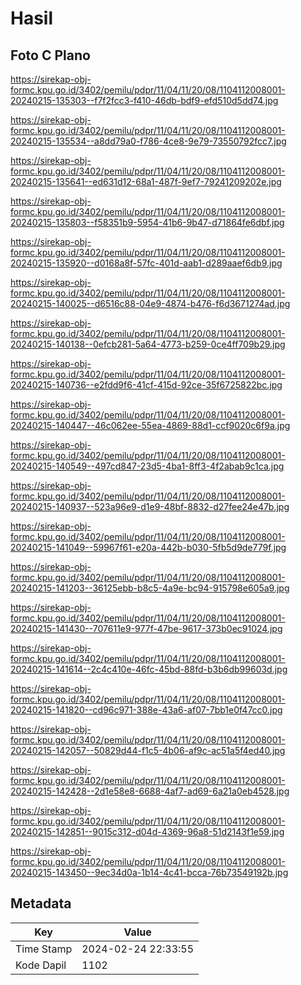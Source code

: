 # Hasil

## Foto C Plano

https://sirekap-obj-formc.kpu.go.id/3402/pemilu/pdpr/11/04/11/20/08/1104112008001-20240215-135303--f7f2fcc3-f410-46db-bdf9-efd510d5dd74.jpg

https://sirekap-obj-formc.kpu.go.id/3402/pemilu/pdpr/11/04/11/20/08/1104112008001-20240215-135534--a8dd79a0-f786-4ce8-9e79-73550792fcc7.jpg

https://sirekap-obj-formc.kpu.go.id/3402/pemilu/pdpr/11/04/11/20/08/1104112008001-20240215-135641--ed631d12-68a1-487f-9ef7-79241209202e.jpg

https://sirekap-obj-formc.kpu.go.id/3402/pemilu/pdpr/11/04/11/20/08/1104112008001-20240215-135803--f58351b9-5954-41b6-9b47-d71864fe6dbf.jpg

https://sirekap-obj-formc.kpu.go.id/3402/pemilu/pdpr/11/04/11/20/08/1104112008001-20240215-135920--d0168a8f-57fc-401d-aab1-d289aaef6db9.jpg

https://sirekap-obj-formc.kpu.go.id/3402/pemilu/pdpr/11/04/11/20/08/1104112008001-20240215-140025--d6516c88-04e9-4874-b476-f6d3671274ad.jpg

https://sirekap-obj-formc.kpu.go.id/3402/pemilu/pdpr/11/04/11/20/08/1104112008001-20240215-140138--0efcb281-5a64-4773-b259-0ce4ff709b29.jpg

https://sirekap-obj-formc.kpu.go.id/3402/pemilu/pdpr/11/04/11/20/08/1104112008001-20240215-140736--e2fdd9f6-41cf-415d-92ce-35f6725822bc.jpg

https://sirekap-obj-formc.kpu.go.id/3402/pemilu/pdpr/11/04/11/20/08/1104112008001-20240215-140447--46c062ee-55ea-4869-88d1-ccf9020c6f9a.jpg

https://sirekap-obj-formc.kpu.go.id/3402/pemilu/pdpr/11/04/11/20/08/1104112008001-20240215-140549--497cd847-23d5-4ba1-8ff3-4f2abab9c1ca.jpg

https://sirekap-obj-formc.kpu.go.id/3402/pemilu/pdpr/11/04/11/20/08/1104112008001-20240215-140937--523a96e9-d1e9-48bf-8832-d27fee24e47b.jpg

https://sirekap-obj-formc.kpu.go.id/3402/pemilu/pdpr/11/04/11/20/08/1104112008001-20240215-141049--59967f61-e20a-442b-b030-5fb5d9de779f.jpg

https://sirekap-obj-formc.kpu.go.id/3402/pemilu/pdpr/11/04/11/20/08/1104112008001-20240215-141203--36125ebb-b8c5-4a9e-bc94-915798e605a9.jpg

https://sirekap-obj-formc.kpu.go.id/3402/pemilu/pdpr/11/04/11/20/08/1104112008001-20240215-141430--707611e9-977f-47be-9617-373b0ec91024.jpg

https://sirekap-obj-formc.kpu.go.id/3402/pemilu/pdpr/11/04/11/20/08/1104112008001-20240215-141614--2c4c410e-46fc-45bd-88fd-b3b6db99603d.jpg

https://sirekap-obj-formc.kpu.go.id/3402/pemilu/pdpr/11/04/11/20/08/1104112008001-20240215-141820--cd96c971-388e-43a6-af07-7bb1e0f47cc0.jpg

https://sirekap-obj-formc.kpu.go.id/3402/pemilu/pdpr/11/04/11/20/08/1104112008001-20240215-142057--50829d44-f1c5-4b06-af9c-ac51a5f4ed40.jpg

https://sirekap-obj-formc.kpu.go.id/3402/pemilu/pdpr/11/04/11/20/08/1104112008001-20240215-142428--2d1e58e8-6688-4af7-ad69-6a21a0eb4528.jpg

https://sirekap-obj-formc.kpu.go.id/3402/pemilu/pdpr/11/04/11/20/08/1104112008001-20240215-142851--9015c312-d04d-4369-96a8-51d2143f1e59.jpg

https://sirekap-obj-formc.kpu.go.id/3402/pemilu/pdpr/11/04/11/20/08/1104112008001-20240215-143450--9ec34d0a-1b14-4c41-bcca-76b73549192b.jpg


## Metadata

| Key        | Value               |
| ---------- | ------------------- |
| Time Stamp | 2024-02-24 22:33:55 |
| Kode Dapil | 1102                |



